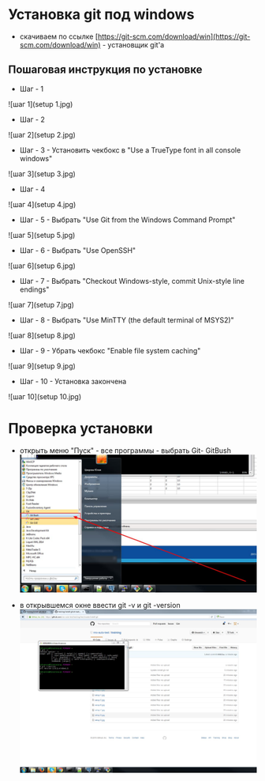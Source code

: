 # Установка git под windows

- скачиваем по  ссылке [https://git-scm.com/download/win](https://git-scm.com/download/win) - установщик git'a

## Пошаговая инструкция по установке

- Шаг - 1

![шаг 1](setup 1.jpg)

- Шаг - 2

![шаг 2](setup 2.jpg)

- Шаг - 3 - Установить чекбокс в "Use a TrueType font in all console windows"

![шаг 3](setup 3.jpg)

- Шаг - 4 

![шаг 4](setup 4.jpg)

- Шаг - 5  - Выбрать "Use Git from the Windows Command Prompt"

![шаг 5](setup 5.jpg)

- Шаг - 6 - Выбрать "Use OpenSSH"

![шаг 6](setup 6.jpg)

- Шаг - 7 - Выбрать "Checkout Windows-style, commit Unix-style line endings"

![шаг 7](setup 7.jpg)

- Шаг - 8 - Выбрать "Use MinTTY (the default terminal of MSYS2)"

![шаг 8](setup 8.jpg)

- Шаг - 9 - Убрать чекбокс  "Enable file system caching"

![шаг 9](setup 9.jpg)

- Шаг - 10 - Установка закончена

![шаг 10](setup 10.jpg)

# Проверка установки

- открыть меню "Пуск" - все программы - выбрать Git- GitBush
![ 	inspection_git](inspection_git.jpg)

- в открывшемся окне ввести git -v и git -version 
![ 	inspection_git2](inspection_git2.jpg)
